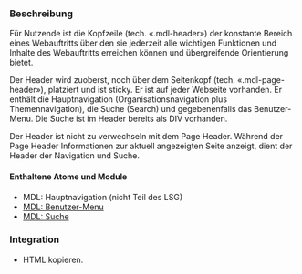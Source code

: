 ### Beschreibung
Für Nutzende ist die Kopfzeile (tech. «.mdl-header») der konstante Bereich eines Webauftritts über den sie jederzeit alle wichtigen Funktionen und Inhalte des Webauftritts erreichen können und übergreifende Orientierung bietet.
 
Der Header wird zuoberst, noch über dem Seitenkopf (tech. «.mdl-page-header»), platziert und ist sticky. Er ist auf jeder Webseite vorhanden. Er enthält die Hauptnavigation (Organisationsnavigation plus Themennavigation), die Suche (Search) und gegebenenfalls das Benutzer-Menu. Die Suche ist im Header bereits als DIV vorhanden.
 
Der Header ist nicht zu verwechseln mit dem Page Header. Während der Page Header Informationen zur aktuell angezeigten Seite anzeigt, dient der Header der Navigation und Suche.
 
#### Enthaltene Atome und Module
* MDL: Hauptnavigation (nicht Teil des LSG)
* <a href="../user_menu/user_menu.html">MDL: Benutzer-Menu</a>
* <a href="../search/search.html">MDL: Suche</a>
 
### Integration
* HTML kopieren.
